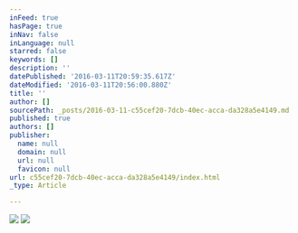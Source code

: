 ```yaml
---
inFeed: true
hasPage: true
inNav: false
inLanguage: null
starred: false
keywords: []
description: ''
datePublished: '2016-03-11T20:59:35.617Z'
dateModified: '2016-03-11T20:56:00.880Z'
title: ''
author: []
sourcePath: _posts/2016-03-11-c55cef20-7dcb-40ec-acca-da328a5e4149.md
published: true
authors: []
publisher:
  name: null
  domain: null
  url: null
  favicon: null
url: c55cef20-7dcb-40ec-acca-da328a5e4149/index.html
_type: Article

---
```

![](https://the-grid-user-content.s3-us-west-2.amazonaws.com/86bb1121-b574-47f0-9d25-f59802917239.png)
![](https://the-grid-user-content.s3-us-west-2.amazonaws.com/c8939169-d578-4909-9b42-fd0d210dc563.jpg)